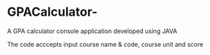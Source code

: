 # GPACalculator-
A GPA calculator console application developed using JAVA

The code acccepts input course name & code, course unit and score


